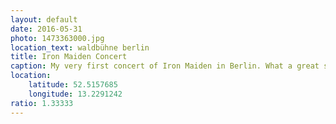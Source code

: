 ```yaml
---
layout: default
date: 2016-05-31
photo: 1473363000.jpg
location_text: waldbühne berlin
title: Iron Maiden Concert
caption: My very first concert of Iron Maiden in Berlin. What a great show! The band is still rocking hard !
location:
    latitude: 52.5157685
    longitude: 13.2291242
ratio: 1.33333
---
```

